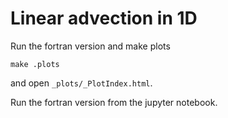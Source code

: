 # Linear advection in 1D

Run the fortran version and make plots

```shell
make .plots
```
and open `_plots/_PlotIndex.html`.

Run the fortran version from the jupyter notebook.
